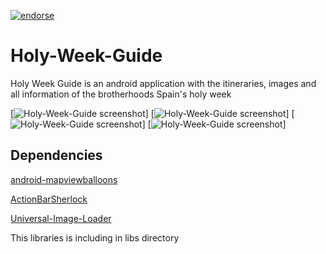 [![endorse](http://api.coderwall.com/ignaciogs/endorsecount.png)](http://coderwall.com/ignaciogs)

# Holy-Week-Guide

Holy Week Guide is an android application with the itineraries, images and all information of the brotherhoods Spain's holy week

[![Holy-Week-Guide screenshot][1]]
[![Holy-Week-Guide screenshot][2]]
[![Holy-Week-Guide screenshot][3]]
[![Holy-Week-Guide screenshot][4]]

## Dependencies

[android-mapviewballoons](https://github.com/jgilfelt/android-mapviewballoons)

[ActionBarSherlock](https://github.com/JakeWharton/ActionBarSherlock)

[Universal-Image-Loader](https://github.com/nostra13/Android-Universal-Image-Loader)

This libraries is including in libs directory


[1]: https://raw.github.com/ignaciogs/Holy-Week-Guide/master/Screenshot_1.png
[2]: https://raw.github.com/ignaciogs/Holy-Week-Guide/master/Screenshot_2.png
[3]: https://raw.github.com/ignaciogs/Holy-Week-Guide/master/Screenshot_3.png
[4]: https://raw.github.com/ignaciogs/Holy-Week-Guide/master/Screenshot_4.png
